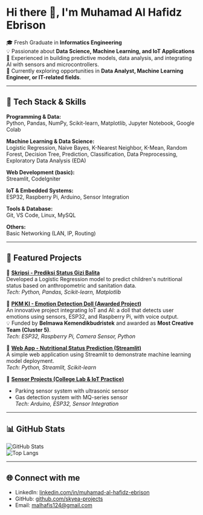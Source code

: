 # Hi there 👋, I'm Muhamad Al Hafidz Ebrison

🎓 Fresh Graduate in **Informatics Engineering**  
💡 Passionate about **Data Science, Machine Learning, and IoT Applications**  
🚀 Experienced in building predictive models, data analysis, and integrating AI with sensors and microcontrollers.  
🌱 Currently exploring opportunities in **Data Analyst, Machine Learning Engineer, or IT-related fields**.  

---

## 🔧 Tech Stack & Skills

**Programming & Data:**  
Python, Pandas, NumPy, Scikit-learn, Matplotlib, Jupyter Notebook, Google Colab  

**Machine Learning & Data Science:**  
Logistic Regression, Naive Bayes, K-Nearest Neighbor, K-Mean, Random Forest, Decision Tree, Prediction, Classification, Data Preprocessing, Exploratory Data Analysis (EDA)  

**Web Development (basic):**  
Streamlit, CodeIgniter  

**IoT & Embedded Systems:**  
ESP32, Raspberry Pi, Arduino, Sensor Integration  

**Tools & Database:**  
Git, VS Code, Linux, MySQL  

**Others:**  
Basic Networking (LAN, IP, Routing)  

---

## 📂 Featured Projects

🔹 [**Skripsi - Prediksi Status Gizi Balita**](https://github.com/skyea-projects/project-2025)  
Developed a Logistic Regression model to predict children's nutritional status based on anthropometric and sanitation data.  
*Tech: Python, Pandas, Scikit-learn, Matplotlib*  

🔹 [**PKM KI - Emotion Detection Doll (Awarded Project)**](link_repo_pkm)  
An innovative project integrating IoT and AI: a doll that detects user emotions using sensors, ESP32, and Raspberry Pi, with voice output.  
💡 Funded by **Belmawa Kemendikbudristek** and awarded as **Most Creative Team (Cluster 5)**.  
*Tech: ESP32, Raspberry Pi, Camera Sensor, Python*  

🔹 [**Web App - Nutritional Status Prediction (Streamlit)**](link_repo_streamlit)  
A simple web application using Streamlit to demonstrate machine learning model deployment.  
*Tech: Python, Streamlit, Scikit-learn*  

🔹 [**Sensor Projects (College Lab & IoT Practice)**](link_repo_sensor)  
- Parking sensor system with ultrasonic sensor  
- Gas detection system with MQ-series sensor  
*Tech: Arduino, ESP32, Sensor Integration*  

---

## 📊 GitHub Stats
![GitHub Stats](https://github-readme-stats.vercel.app/api?username=skyea-projects&show_icons=true&theme=tokyonight)  
![Top Langs](https://github-readme-stats.vercel.app/api/top-langs/?username=skyea-projects&layout=compact&theme=tokyonight)

---

## 🌐 Connect with me
- LinkedIn: [linkedin.com/in/muhamad-al-hafidz-ebrison](https://linkedin.com/in/muhamad-al-hafidz-ebrison)  
- GitHub: [github.com/skyea-projects](https://github.com/skyea-projects)  
- Email: malhafis124@gmail.com  
